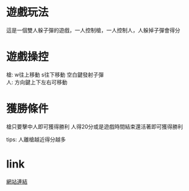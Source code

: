 # 遊戲玩法
這是一個雙人躲子彈的遊戲，一人控制槍，一人控制人，人躲掉子彈會得分
# 遊戲操控
槍: w往上移動
    s往下移動
    空白鍵發射子彈
<br/>
人: 方向鍵上下左右可移動
# 獲勝條件
槍只要擊中人即可獲得勝利
人得20分或是遊戲時間結束還活著即可獲得勝利

tips: 人離槍越近得分越多
# link
<a href="https://yuan0337.github.io/shooting-game/game/main">網站連結</a>
